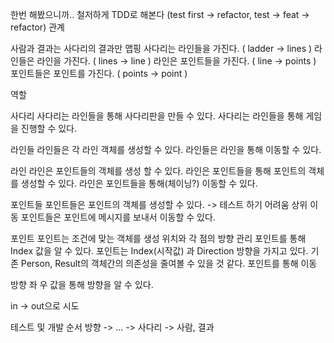  한번 해봤으니까.. 철저하게 TDD로 해본다 (test first -> refactor, test -> feat -> refactor)
 관계

 사람과 결과는 사다리의 결과만 맵핑
 사다리는 라인들을 가진다. ( ladder -> lines )
 라인들은 라인을 가진다. ( lines -> line )
 라인은 포인트들을 가진다. ( line -> points )
 포인트들은 포인트를 가진다. ( points -> point )

 역할

 사다리
 사다리는 라인들을 통해 사다리판을 만들 수 있다.
 사다리는 라인들을 통해 게임을 진행할 수 있다.

 라인들
 라인들은 각 라인 객체를 생성할 수 있다.
 라인들은 라인을 통해 이동할 수 있다.

 라인
 라인은 포인트들의 객체를 생성 할 수 있다.
 라인은 포인트들을 통해 포인트의 객체를 생성할 수 있다.
 라인은 포인트들을 통해(체이닝?) 이동할 수 있다.

 포인트들
 포인트들은 포인트의 객체를 생성할 수 있다. -> 테스트 하기 어려움 상위 이동
 포인트들은 포인트에 메시지를 보내서 이동할 수 있다.

 포인트
 포인트는 조건에 맞는 객체를 생성
 위치와 각 점의 방향 관리
 포인트를 통해 Index 값을 알 수 있다.
 포인트는 Index(시작값) 과 Direction 방향을 가지고 있다.
 기존 Person, Result의 객체간의 의존성을 줄여볼 수 있을 것 같다.
 포인트를 통해 이동

 방향
 좌 우 값을 통해 방향을 알 수 있다.
 
 in -> out으로 시도
 
 테스트 및 개발 순서
 방향 -> ... -> 사다리 -> 사람, 결과
